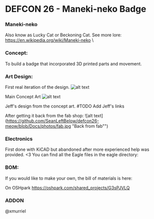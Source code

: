 # DEFCON 26 - Maneki-neko Badge

### Maneki-neko
Also know as Lucky Cat or Beckoning Cat. See more lore: https://en.wikipedia.org/wiki/Maneki-neko \

### Concept:
To build a badge that incorporated 3D printed parts and movement.

### Art Design:
First real iteration of the design.
![alt text](https://github.com/SeanLeftBelow/defcon26-meow/blob/master/art/rough-draft02.jpg "Rough Draft 2")

Main Concept Art
![alt text](https://github.com/SeanLeftBelow/defcon26-meow/blob/master/art/meow_v3_offwhite.svg "Main Concept Art")

Jeff's design from the concept art.
#TODO Add Jeff's links

After getting it back from the fab shop:
![alt text](https://github.com/SeanLeftBelow/defcon26-meow/blob/Docs/photos/fab.jpg "Back from fab"")

### Electronics

First done with KiCAD but abandoned after more experienced help was provided. <3
You can find all the Eagle files in the eagle directory:


### BOM:
If you would like to make your own, the bill of materials is here:

On OSHpark
https://oshpark.com/shared_projects/G3sPJVLQ

### ADDON
@xmurriel
